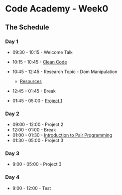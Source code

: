 # Code Academy - Week0 

## The Schedule

### Day 1 

* 09:30 - 10:15 - Welcome Talk

* 10:15 - 10:45 - [Clean Code](https://www.theodinproject.com/courses/web-development-101/lessons/clean-code)

* 10:45 - 12:45 - Research Topic - Dom Manipulation
  * [Resources](https://www.theodinproject.com/courses/web-development-101/lessons/dom-manipulation)

* 12:45 - 01:45 - Break 

* 01:45 - 05:00 - [Project 1](https://github.com/ali-7/w0-project1)


### Day 2

* 09:00 - 12:00 - Project 2
* 12:00 - 01:00 - Break
* 01:00 - 01:30 - [Introduction to Pair Programming](https://www.theodinproject.com/courses/web-development-101/lessons/introduction-to-pair-programming)
* 01:30 - 05:00 - Project 3 

### Day 3


* 9:00 - 05:00 - Project 3

### Day 4

- 9:00 - 12:00 - Test
